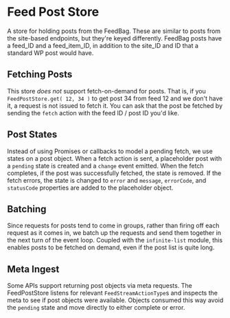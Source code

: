 # Feed Post Store

A store for holding posts from the FeedBag. These are similar to posts from the
site-based endpoints, but they're keyed differently. FeedBag posts have a feed_ID and a feed_item_ID, in
addition to the site_ID and ID that a standard WP post would have.

## Fetching Posts
This store _does not_ support fetch-on-demand for posts. That is, if you `FeedPostStore.get( 12, 34 )` to get
post 34 from feed 12 and we don't have it, a request is not issued to fetch it. You can ask that the post be fetched
by sending the `fetch` action with the feed ID / post ID you'd like.

## Post States
Instead of using Promises or callbacks to model a pending fetch, we use states on a post object. When a fetch action
is sent, a placeholder post with a `pending` state is created and a `change` event emitted. When the fetch completes,
if the post was successfully fetched, the state is removed. If the fetch errors, the state is changed to `error` and
`message`, `errorCode`, and `statusCode` properties are added to the placeholder object.

## Batching
Since requests for posts tend to come in groups, rather than firing off each request as it comes in, we batch up the
requests and send them together in the next turn of the event loop. Coupled with the `infinite-list` module, this
enables posts to be fetched on demand, even if the post list is quite long.

## Meta Ingest
Some APIs support returning post objects via meta requests. The FeedPostStore listens for relevant `FeedStreamActionType`s
and inspects the meta to see if post objects were available. Objects consumed this way avoid the `pending` state and move
directly to either complete or error.
